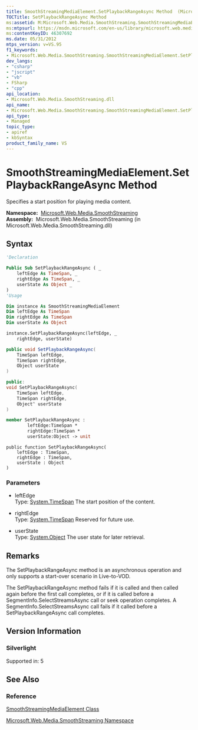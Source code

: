 ```yaml
---
title: SmoothStreamingMediaElement.SetPlaybackRangeAsync Method  (Microsoft.Web.Media.SmoothStreaming)
TOCTitle: SetPlaybackRangeAsync Method
ms:assetid: M:Microsoft.Web.Media.SmoothStreaming.SmoothStreamingMediaElement.SetPlaybackRangeAsync(System.TimeSpan,System.TimeSpan,System.Object)
ms:mtpsurl: https://msdn.microsoft.com/en-us/library/microsoft.web.media.smoothstreaming.smoothstreamingmediaelement.setplaybackrangeasync(v=VS.95)
ms:contentKeyID: 46307692
ms.date: 05/31/2012
mtps_version: v=VS.95
f1_keywords:
- Microsoft.Web.Media.SmoothStreaming.SmoothStreamingMediaElement.SetPlaybackRangeAsync
dev_langs:
- "csharp"
- "jscript"
- "vb"
- FSharp
- "cpp"
api_location:
- Microsoft.Web.Media.SmoothStreaming.dll
api_name:
- Microsoft.Web.Media.SmoothStreaming.SmoothStreamingMediaElement.SetPlaybackRangeAsync
api_type:
- Managed
topic_type:
- apiref
- kbSyntax
product_family_name: VS
---
```


# SmoothStreamingMediaElement.SetPlaybackRangeAsync Method

Specifies a start position for playing media content.

**Namespace:**  [Microsoft.Web.Media.SmoothStreaming](microsoft-web-media-smoothstreaming-namespace_1.md)  
**Assembly:**  Microsoft.Web.Media.SmoothStreaming (in Microsoft.Web.Media.SmoothStreaming.dll)

## Syntax

```vb
'Declaration

Public Sub SetPlaybackRangeAsync ( _
    leftEdge As TimeSpan, _
    rightEdge As TimeSpan, _
    userState As Object _
)
'Usage

Dim instance As SmoothStreamingMediaElement
Dim leftEdge As TimeSpan
Dim rightEdge As TimeSpan
Dim userState As Object

instance.SetPlaybackRangeAsync(leftEdge, _
    rightEdge, userState)
```

```csharp
public void SetPlaybackRangeAsync(
    TimeSpan leftEdge,
    TimeSpan rightEdge,
    Object userState
)
```

```cpp
public:
void SetPlaybackRangeAsync(
    TimeSpan leftEdge, 
    TimeSpan rightEdge, 
    Object^ userState
)
```

``` fsharp
member SetPlaybackRangeAsync : 
        leftEdge:TimeSpan * 
        rightEdge:TimeSpan * 
        userState:Object -> unit 
```

```jscript
public function SetPlaybackRangeAsync(
    leftEdge : TimeSpan, 
    rightEdge : TimeSpan, 
    userState : Object
)
```

### Parameters

  - leftEdge  
    Type: [System.TimeSpan](https://msdn.microsoft.com/library/269ew577\(v=vs.95\))  
    The start position of the content.

<!-- end list -->

  - rightEdge  
    Type: [System.TimeSpan](https://msdn.microsoft.com/library/269ew577\(v=vs.95\))  
    Reserved for future use.

<!-- end list -->

  - userState  
    Type: [System.Object](https://msdn.microsoft.com/library/e5kfa45b\(v=vs.95\))  
    The user state for later retrieval.

## Remarks

The SetPlaybackRangeAsync method is an asynchronous operation and only supports a start-over scenario in Live-to-VOD.

The SetPlaybackRangeAsync method fails if it is called and then called again before the first call completes, or if it is called before a SegmentInfo.SelectStreamsAsync call or seek operation completes. A SegmentInfo.SelectStreamsAsync call fails if it called before a SetPlaybackRangeAsync call completes.

## Version Information

### Silverlight

Supported in: 5  

## See Also

### Reference

[SmoothStreamingMediaElement Class](smoothstreamingmediaelement-class-microsoft-web-media-smoothstreaming_1.md)

[Microsoft.Web.Media.SmoothStreaming Namespace](microsoft-web-media-smoothstreaming-namespace_1.md)

